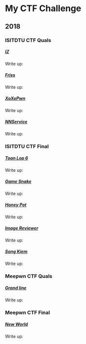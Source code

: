 # My CTF Challenge

## 2018

### ISITDTU CTF Quals

##### [IZ](./2018/ISITDTU-CTF-Quals/iz)

Write up:
##### [Friss](./2018/ISITDTU-CTF-Quals/friss)

Write up:
##### [XoXoPwn](./2018/ISITDTU-CTF-Quals/xoxopwn)

Write up:
##### [NNService](./2018/ISITDTU-CTF-Quals/NNservice)

Write up:

### ISITDTU CTF Final

##### [Toan Lop 6](./2018/ISITDTU-CTF-Final/6th-Math)

Write up:
##### [Game Snake](./2018/ISITDTU-CTF-Final/Game-Snake)

Write up:
##### [Honey Pot](./2018/ISITDTU-CTF-Final/HoneyPot)

Write up:
##### [Image Reviewer](./2018/ISITDTU-CTF-Final/Image-Reviewer)

Write up:
##### [Song Kiem](./2018/ISITDTU-CTF-Final/Song-Kiem)

Write up:


### Meepwn CTF Quals

##### [Grand line](./2018/Meepwn-CTF-Quals/Grand-Line)

Write up:
### Meepwn CTF Final

##### [New World](./2018/Meepwn-CTF-Final/New-World)

Write up: